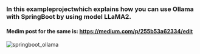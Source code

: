 ### In this exampleprojectwhich explains  how you can use Ollama with SpringBoot by using model LLaMA2.

#### Medim post for the same is: https://medium.com/p/255b53a62334/edit

![springboot_ollama](https://github.com/user-attachments/assets/77a439ad-39d8-4060-89fa-bacf67a05e95)

